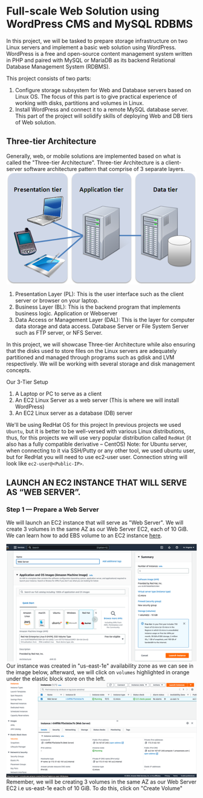 # Full-scale Web Solution using WordPress CMS and MySQL RDBMS

In this project, we will be tasked to prepare storage infrastructure on two Linux servers and implement a basic web solution using WordPress. 
WordPress is a free and open-source content management system written in PHP and paired with MySQL or MariaDB as its backend Relational Database Management System (RDBMS).

This project consists of two parts:
1. Configure storage subsystem for Web and Database servers based on Linux OS. The focus of this part is to give  practical experience of working with disks, partitions and volumes in Linux.
2. Install WordPress and connect it to a remote MySQL database server. This part of the project will solidify skills of deploying Web and DB tiers of Web solution.

## Three-tier Architecture
Generally, web, or mobile solutions are implemented based on what is called the "Three-tier Architecture".
Three-tier Architecture is a client-server software architecture pattern that comprise of 3 separate layers.
![](https://github.com/Omolade11/Web-Solution-using-WordPress-and-MySQL-/blob/main/Images/3tier%20app.webp)

1. Presentation Layer (PL): This is the user interface such as the client server or browser on your laptop.
2. Business Layer (BL): This is the backend program that implements business logic. Application or Webserver
3. Data Access or Management Layer (DAL): This is the layer for computer data storage and data access. Database Server or File System Server such as FTP server, or NFS Server.

In this project, we will showcase Three-tier Architecture while also ensuring that the disks used to store files on the Linux servers are adequately partitioned and managed through programs such as gdisk and LVM respectively.
We will be working with several storage and disk management concepts.

Our 3-Tier Setup
1. A Laptop or PC to serve as a client
2. An EC2 Linux Server as a web server (This is where we will install WordPress)
3. An EC2 Linux server as a database (DB) server

We'll be using RedHat OS for this project In previous projects we used `Ubuntu`, but it is better to be well-versed with various Linux distributions, thus, for this projects we will use very popular distribution called `RedHat` (it also has a fully compatible derivative – CentOS) Note: for Ubuntu server, when connecting to it via SSH/Putty or any other tool, we used ubuntu user, but for RedHat you will need to use ec2-user user. Connection string will look like `ec2-user@<Public-IP>`.

## LAUNCH AN EC2 INSTANCE THAT WILL SERVE AS “WEB SERVER”.
### Step 1 — Prepare a Web Server
We will launch an EC2 instance that will serve as "Web Server". We will create 3 volumes in the same AZ as our Web Server EC2, each of 10 GiB.
We can learn how to add EBS volume to an EC2 instance [here](https://www.youtube.com/watch?v=HPXnXkBzIHw).

![](https://github.com/Omolade11/Web-Solution-using-WordPress-and-MySQL-/blob/main/Images/Screenshot%202023-02-22%20at%2023.24.47.png)
Our instance was created in "us-east-1e" availability zone as we can see in the image below, afterward, we will click on `volumes` highlighted in orange under the elastic block store on the left.
![](https://github.com/Omolade11/Web-Solution-using-WordPress-and-MySQL-/blob/main/Images/Screenshot%202023-02-22%20at%2023.49.55.png)
Remember, we will be creating 3 volumes in the same AZ as our Web Server EC2 i.e us-east-1e each of 10 GiB.
To do this, click on "Create Volume"
![]()

